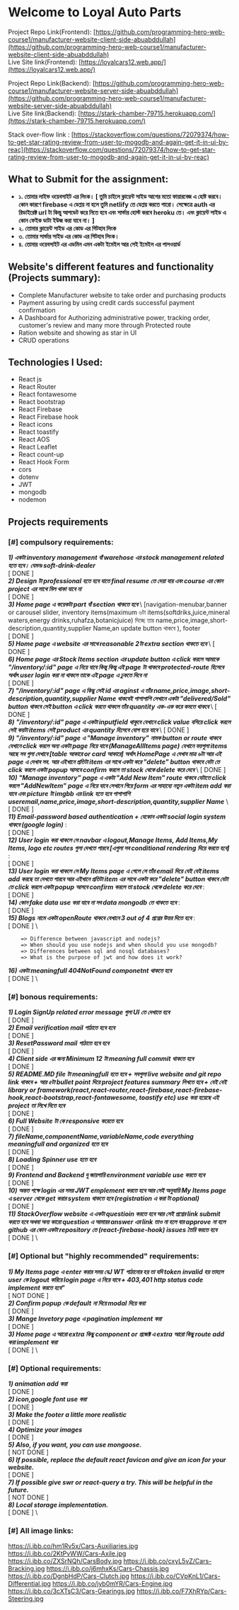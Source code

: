 # Welcome to **Loyal Auto Parts**

Project Repo Link(Frontend): [https://github.com/programming-hero-web-course1/manufacturer-website-client-side-abuabddullah](https://github.com/programming-hero-web-course1/manufacturer-website-client-side-abuabddullah) \
Live Site link(Frontend): [https://loyalcars12.web.app/](https://loyalcars12.web.app/) 

Project Repo Link(Backend): [https://github.com/programming-hero-web-course1/manufacturer-website-server-side-abuabddullah](https://github.com/programming-hero-web-course1/manufacturer-website-server-side-abuabddullah) \
Live Site link(Backend): [https://stark-chamber-79715.herokuapp.com/](https://stark-chamber-79715.herokuapp.com/) 

Stack over-flow link : [https://stackoverflow.com/questions/72079374/how-to-get-star-rating-review-from-user-to-mogodb-and-again-get-it-in-ui-by-reac](https://stackoverflow.com/questions/72079374/how-to-get-star-rating-review-from-user-to-mogodb-and-again-get-it-in-ui-by-reac)  



## What to Submit for the assignment:
* **১. তোমার লাইভ ওয়েবসাইট এর লিংক। [ তুমি চাইলে ক্লায়েন্ট সাইড আগের মতো ফায়ারবেজ এ হোষ্ট করবে। কোন কারণে firebase এ ডেপ্লয় না হলে তুমি netlify তে ডেপ্লয় করতে পারো। সেক্ষেত্রে auth এর রিডাইরেক্ট url টা কিন্তু আপডেট করে নিতে হবে এবং সার্ভার হোস্ট করবে heroku তে। এবং ক্লায়েন্ট সাইড এ কোন ফেইক ডাটা ইউজ করা যাবে না। ]**
* **২. তোমার ক্লায়েন্ট সাইড এর কোড এর গিটহাব লিংক**
* **৩. তোমার সার্ভার সাইড এর কোড এর গিটহাব লিংক।**
* **৪. তোমার ওয়েবসাইট এর এডমিন এমন একটা ইমেইল আর সেই ইমেইল এর পাসওয়ার্ড**


## Website's different features and functionality (Projects summary):
* Complete Manufacturer website to take order and
purchasing products
* Payment assuring by using credit cards successful payment confirmation
* A Dashboard for Authorizing administrative power,
tracking order, customer's review and many more through
Protected route
* Ration website and showing as star in UI
* CRUD operations



## Technologies I Used:
* React js
* React Router
* React fontawesome
* React bootstrap
* React Firebase
* React Firebase hook
* React icons
* React toastify
* React AOS
* React Leaflet
* React count-up
* React Hook Form
* cors
* dotenv
* JWT
* mongodb
* nodemon



## Projects requirements

### [#] compulsory requirements:
**_1) একটা inventory management বাঁ warehose এর stock management related হতে হবে। যেমনঃ soft-drink-dealer_** \
[ DONE ] \
**_2) Design টা professional হতে হবে যাতে final resume তে দেয়া যায় এবং course এর কোন project এর সাথে মিল থাকা যাবে না_** \
[ DONE ] \
**_3) Home page এ কয়েকটা part বাঁ section থাকতে হবে_** \ [navigation-menubar,banner or carousel slider, inventory items(maximum ৬টা items(softdriks,juice,mineral waters,energy drinks,ruhafza,botanicjuice) দিচ্ছে তার name,price,image,short-description,quantity,supplier Name,an update button থাকবে ), footer \
[ DONE ] \
**_5) Home page এ website এর সাথে reasonable 2টা extra section থাকতে হবে_** \ 
[ DONE ] \
**_6) Home page এর Stock Items section এর update button এ click করলে আমাকে "/inventory/:id" page এ নিয়ে যাবে কিন্তু কিন্তু এই page টা থাকবে protected-route হিসেবে অর্থাৎ user login করা না থাকলে তাকে এই page এ ঢুকতে দিবে না_** \
[ DONE ] \
**_7) "/inventory/:id" page এ কিছু সেই id এর aginst এ তাঁর name,price,image,short-description,quantity,supplier Name থাকবেই পাশাপাশি সেখানে একটা "delivered/Sold" button থাকবে সেই button এ click করতে থাকলে তাঁর quantity এক-এক করে কমতে থাকবে_** \ 
[ DONE ] \
**_8) "/inventory/:id" page এ একটা inputfield থাকুবে যেখানে click value বসিয়ে click করলে সেই কয়টা items সেই product এর quantity হিসেবে যোগ হয়ে যাবে_** \ 
[ DONE ] \
**_9) "/inventory/:id" page এ "Manage inventory" নামক button or route থাকবে যেখানে click করলে অন্য একটা page নিয়ে যাবে (ManageAllItems page) যেখানে যত্তগুলা items আছে সব গুলা দেখাবে [table আকারে or card আকারে] অর্থাৎ HomePage এ দেখাব মাত্র ৬টা আর এই page এ দেখাব সব. আর এইখানে প্রতিটা item এর সাথে একটা করে "delete" button থাকবে যেটা তে click করলে একটা popup আসবে confirm করলে তা stock থেকে delete করে দেবে_** \ 
[ DONE ] \
**_10) "Manage inventory" page এ একটা "Add New Item" route থাকবে যেটাতে click করলে "AddNewItem" page এ নিয়ে যাবে সেখানে গিয়ে form এর সাহায্যে নতুন একটা item add করা যাবে এবং picture টা imgbb এর link হতে হবে পাশাপাশি useremail,name,price,image,short-description,quantity,supplier Name_** \ 
[ DONE ] \
**_11) Email-password based authentication + যেকোন একটা social login system থাকবে (google login)_**  : \
[ DONE ] \
**_12) User login করা থাকলে সে navbar এ logout,Manage Items, Add Items,My Items, logo etc routes গুলা দেখতে পারবে [এগুলা সব conditional rendering দিয়ে করতে হবে]_**  : \
[ DONE ] \
**_13) User login করা থাকলে সে My Items page এ গেলে সে তাঁর email দিয়ে যেই যেই items add করছে তা দেখতে পারবে আর এইখানে প্রতিটা item এর সাথে একটা করে "delete" button থাকবে যেটা তে click করলে একটা popup আসবে confirm করলে তা stock থেকে delete করে দেবে_**  : \
[ DONE ] \
**_14) কোন fake data use করা যাবে না সব data mongodb তে থাকতে হবে_**  : \
[ DONE ] \
**_15) Blogs নামে একটা openRoute থাকবে যেখানে 3 out of 4 প্রশ্নের উত্তর দিতে হবে_**  : \
[ DONE ] \

        => Difference between javascript and nodejs?
        => When should you use nodejs and when should you use mongodb?
        => Differences between sql and nosql databases?    
        => What is the purpose of jwt and how does it work?    

**_16) একটা meaningfull 404NotFound componetnt থাকতে হবে_** \
[ DONE ] \




### [#] bonous requirements:
**_1) Login SignUp related error message গুলা UI তে দেখাতে হবে_** \
[ DONE ] \
**_2) Email verification mail পাঠাতে হবে হবে_** \
[ DONE ] \
**_3) ResetPassword mail পাঠাতে হবে হবে_** \
[ DONE ] \
**_4) Client side এর জন্য Minimum 12 টা meaning full commit থাকতে হবে_** \
[ DONE ] \
**_5) README.MD file টা meaningfull হতে হবে + সবগুলা live website and git repo link থাকবে +  আর ৫টা bullet point দিয়ে project features summary লিখতে হবে + যেই যেই library or framework(react,react-router,react-firebase,react-firebase-hook,react-bootstrap,react-fontawesome, toastify etc) use করা হয়েছে এই project তা লিখে দিতে হবে_** \
[ DONE ] \
**_6) Full Website টা কে responsive করেতে হবে_** \
[ DONE ] \
**_7) fileName,componentName,variableName,code everything meaningfull and organized হতে হবে_** \
[ DONE ] \
**_8) Loading Spinner use হতে হবে_** \
[ DONE ] \
**_9) Frontend and Backend দু জায়গায়ি environment variable use করতে হবে_** \
[ DONE ] \
**_10) অন্তত পক্ষে login এর সময় JWT emplement করতে হবে আর সেই অনুযায়ি My Items page এ server থেকে get করার system থাকতে হবে (registration এ করা টা optional)_** \
[ DONE ] \
**_11) StackOverflow website এ একটা questioin করতে হবে আর সেই প্রশ্নের link submit করতে হবে অথবা অন্য কারো question এ আমারর answer এর link তাও না হলে বার approve না হলে github এর কোন একটা repository তে (react-firebase-hook) issues তৈরি করতে হবে_** \
[ DONE ] \



### [#] Optional but "highly recommended" requirements:
**_1) My Items page এ enter করার সময় যেJ WT পাঠানোর হয় তা যদি token invalid হয় তাহলে user কে logout করিয়ে login page এ নিয়ে যাবে + 403,401 http status code implement করতে হবে"_** \
[ NOT DONE ] \
**_2) Confirm popup কে default না দিয়ে modal দিয়ে করা_** \
[ DONE ] \
**_3) Mange Invetory page এ pagination implement করা_** \
[ DONE ] \
**_3) Home page এ আরো extra কিছু component or প্রজেক্ট এ extra আরো কিছু route add করা implement করা_** \
[ DONE ] \



### [#] Optional requirements:
**_1) animation add করা_** \
[ DONE ] \
**_2) icon,google font use করা_** \
[ DONE ] \
**_3) Make the footer a little more realistic_** \
[ DONE ] \
**_4) Optimize your images_** \
[ DONE ] \
**_5) Also, if you want, you can use mongoose._** \
[ NOT DONE ] \
**_6) If possible, replace the default react favicon and give an icon for your website._** \
[ DONE ] \
**_7) If possible give swr or react-query a try. This will be helpful in the future._** \
[ NOT DONE ] \
**_8) Local storage implementation._** \
[ DONE ] \



### [#] All image links:
https://i.ibb.co/hm1Rv5x/Cars-Auxiliaries.jpg
https://i.ibb.co/2KtPvWW/Cars-Axile.jpg
https://i.ibb.co/ZXSrNQh/CarsBody.jpg
https://i.ibb.co/cxyL5vZ/Cars-Bracking.jpg
https://i.ibb.co/j6mhxKs/Cars-Chassis.jpg
https://i.ibb.co/DgnbHdP/Cars-Clutch.jpg
https://i.ibb.co/CVpKnL1/Cars-Differential.jpg
https://i.ibb.co/jyb0mYR/Cars-Engine.jpg
https://i.ibb.co/3cXTsC3/Cars-Gearings.jpg
https://i.ibb.co/F7XhRYp/Cars-Steering.jpg